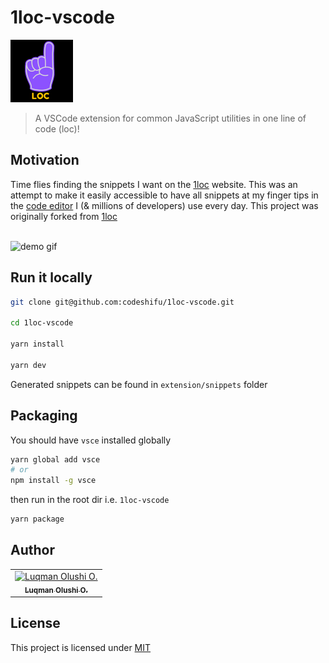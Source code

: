 # 1loc-vscode

<img src="src/images/logo.png" width="100" alt="1loc vscode logo"/>

> A VSCode extension for common JavaScript utilities in one line of code (loc)!

## Motivation

Time flies finding the snippets I want on the [1loc](https://1loc.dev) website. This was an attempt to make it easily accessible to have all snippets at my finger tips in the [code editor](https://code.visualstudio.com/) I (& millions of developers) use every day. This project was originally forked from [1loc](https://github.com/1milligram/1loc)

<br />
<img src="https://github.com/codeshifu/assets/blob/main/videos/1loc-vscode.gif?raw=true" alt="demo gif" />
<br />

## Run it locally

```bash
git clone git@github.com:codeshifu/1loc-vscode.git

cd 1loc-vscode

yarn install

yarn dev
```

Generated snippets can be found in `extension/snippets` folder

## Packaging

You should have `vsce` installed globally

```bash
yarn global add vsce
# or
npm install -g vsce
```

then run in the root dir i.e. `1loc-vscode`

```bash
yarn package
```

## Author

<table><tr><td align="center"><a href="https://twitter.com/codeshifu"><img src="https://avatars0.githubusercontent.com/u/5154605?v=4" width="100px;" alt="Luqman Olushi O."/><br /><sub><b>Luqman Olushi O.</b></sub></a></table>

## License

This project is licensed under
[MIT](https://github.com/codeshifu/1loc-vscode/blob/main/extension/license.md)
